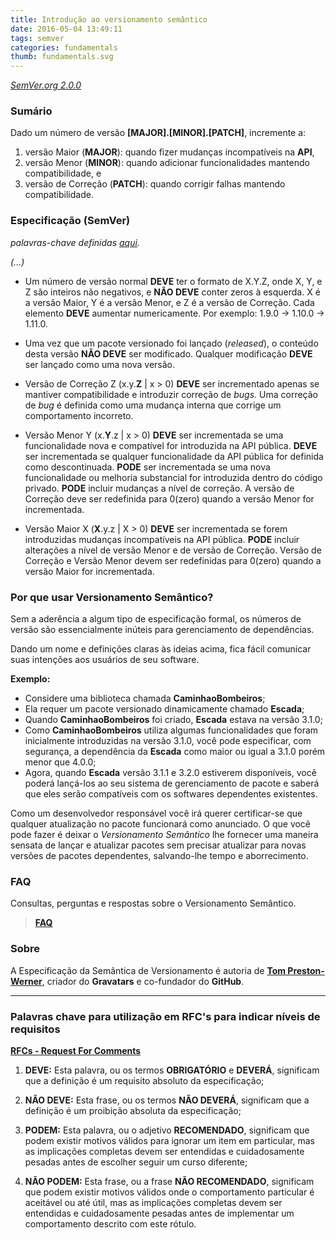 ```yaml
---
title: Introdução ao versionamento semântico
date: 2016-05-04 13:49:11
tags: semver
categories: fundamentals
thumb: fundamentals.svg
---
```


[*SemVer.org 2.0.0*](http://semver.org/)

### Sumário

Dado um número de versão **[MAJOR].[MINOR].[PATCH]**, incremente a:

1. versão Maior (**MAJOR**): quando fizer mudanças incompatíveis na **API**,
2. versão Menor (**MINOR**): quando adicionar funcionalidades mantendo compatibilidade, e
3. versão de Correção (**PATCH**): quando corrigir falhas mantendo compatibilidade.

### Especificação (SemVer)

*palavras-chave definidas [aqui](#Palavras-chave-para-utilizacao-em-RFC’s-para-indicar-niveis-de-requisitos).*

*(...)*

* Um número de versão normal **DEVE** ter o formato de X.Y.Z, onde X, Y, e Z são inteiros não negativos, e **NÃO DEVE** conter zeros à esquerda. X é a versão Maior, Y é a versão Menor, e Z é a versão de Correção. Cada elemento **DEVE** aumentar numericamente. Por exemplo: 1.9.0 -> 1.10.0 -> 1.11.0.

* Uma vez que um pacote versionado foi lançado (*released*), o conteúdo desta versão **NÃO DEVE** ser modificado. Qualquer modificação **DEVE** ser lançado como uma nova versão.

* Versão de Correção Z (x.y.**Z** | x > 0) **DEVE** ser incrementado apenas se mantiver compatibilidade e introduzir correção de *bugs*. Uma correção de *bug* é definida como uma mudança interna que corrige um comportamento incorreto.

* Versão Menor Y (x.**Y**.z | x > 0) **DEVE** ser incrementada se uma funcionalidade nova e compatível for introduzida na API pública. **DEVE** ser incrementada se qualquer funcionalidade da API pública for definida como descontinuada. **PODE** ser incrementada se uma nova funcionalidade ou melhoria substancial for introduzida dentro do código privado. **PODE** incluir mudanças a nível de correção. A versão de Correção deve ser redefinida para 0(zero) quando a versão Menor for incrementada.

* Versão Maior X (**X**.y.z | X > 0) **DEVE** ser incrementada se forem introduzidas mudanças incompatíveis na API pública. **PODE** incluir alterações a nível de versão Menor e de versão de Correção. Versão de Correção e Versão Menor devem ser redefinidas para 0(zero) quando a versão Maior for incrementada.

### Por que usar Versionamento Semântico?

Sem a aderência a algum tipo de especificação formal, os números de versão são essencialmente inúteis para gerenciamento de dependências.

Dando um nome e definições claras às ideias acima, fica fácil comunicar suas intenções aos usuários de seu software.

**Exemplo:**

* Considere uma biblioteca chamada **CaminhaoBombeiros**;
* Ela requer um pacote versionado dinamicamente chamado **Escada**;
* Quando **CaminhaoBombeiros** foi criado, **Escada** estava na versão 3.1.0;
* Como **CaminhaoBombeiros** utiliza algumas funcionalidades que foram inicialmente introduzidas na versão 3.1.0, você pode especificar, com segurança, a dependência da **Escada** como maior ou igual a 3.1.0 porém menor que 4.0.0;
* Agora, quando **Escada** versão 3.1.1 e 3.2.0 estiverem disponíveis, você poderá lançá-los ao seu sistema de gerenciamento de pacote e saberá que eles serão compatíveis com os softwares dependentes existentes.

Como um desenvolvedor responsável você irá querer certificar-se que qualquer atualização no pacote funcionará como anunciado. O que você pode fazer é deixar o
*Versionamento Semântico* lhe fornecer uma maneira sensata de lançar e atualizar pacotes sem precisar atualizar para novas versões de pacotes dependentes, salvando-lhe tempo e aborrecimento.

### FAQ

Consultas, perguntas e respostas sobre o Versionamento Semântico.

> [**FAQ**](http://semver.org/#faq)

### Sobre

A Especificação da Semântica de Versionamento é autoria de [**Tom Preston-Werner**](http://tom.preston-werner.com/), criador do **Gravatars** e co-fundador do **GitHub**.

---

### Palavras chave para utilização em RFC's para indicar níveis de requisitos

[**RFCs - Request For Comments**](https://en.wikipedia.org/wiki/Request_for_Comments)

1. **DEVE:** Esta palavra, ou os termos **OBRIGATÓRIO** e **DEVERÁ**, significam que a definição é um requisito absoluto da especificação;

2. **NÃO DEVE:** Esta frase, ou os termos **NÃO DEVERÁ**, significam que a definição é um proibição absoluta da especificação;

3. **PODEM:** Esta palavra, ou o adjetivo **RECOMENDADO**, significam que podem existir motivos válidos para ignorar um item em particular, mas as implicações completas devem ser entendidas e cuidadosamente pesadas antes de escolher seguir um curso diferente;

4. **NÃO PODEM:** Esta frase, ou a frase **NÃO RECOMENDADO**, significam que podem existir motivos válidos onde o comportamento particular é aceitável ou até útil, mas as implicações completas devem ser entendidas e cuidadosamente pesadas antes de implementar um comportamento descrito com este rótulo.
